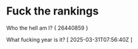 # Fuck the rankings

Who the hell am I?
{ 26440859 }

What fucking year is it?
[ 2025-03-31T07:56:40Z ]
